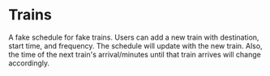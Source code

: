 # Trains
A fake schedule for fake trains. Users can add a new train with destination, start time, and frequency. The schedule will update with the new train. Also, the time of the next train's arrival/minutes until that train arrives will change accordingly.
